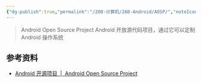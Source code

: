 ```yaml
---
{"dg-publish":true,"permalink":"/200-计算机/260-Android/AOSP/","noteIcon":""}
---
```


>Android Open Source Project
>Android 开放源代码项目，通过它可以定制 Android 操作系统

## 参考资料
- [Android 开源项目  |  Android Open Source Project](https://source.android.google.cn/)

